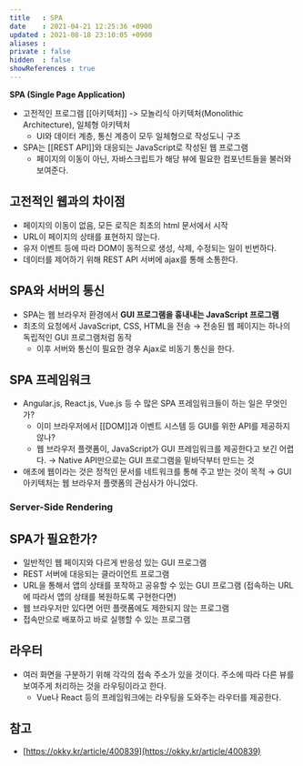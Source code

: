 ```yaml
---
title   : SPA
date    : 2021-04-21 12:25:36 +0900
updated : 2021-08-18 23:10:05 +0900
aliases : 
private : false
hidden  : false
showReferences : true
---
```

**SPA (Single Page Application)**

- 고전적인 프로그램 [[아키텍처]] -> 모놀리식 아키텍처(Monolithic Architecture), 일체형 아키텍처  
	- UI와 데이터 계층, 통신 계층이 모두 일체형으로 작성도니 구조  
- SPA는 [[REST API]]와 대응되는 JavaScript로 작성된 웹 프로그램 
  - 페이지의 이동이 아닌, 자바스크립트가 해당 뷰에 필요한 컴포넌트들을 불러와 보여준다.  
		
## 고전적인 웹과의 차이점  
- 페이지의 이동이 없음, 모든 로직은 최초의 html 문서에서 시작
- URL이 페이지의 상태를 표현하지 않는다. 
- 유저 이벤트 등에 따라 DOM이 동적으로 생성, 삭제, 수정되는 일이 빈번하다. 
- 데이터를 제어하기 위해 REST API 서버에 ajax를 통해 소통한다.  

## SPA와 서버의 통신 
- SPA는 웹 브라우저 환경에서 **GUI 프로그램을 흉내내는  JavaScript 프로그램**
- 최초의 요청에서 JavaScript, CSS, HTML을 전송 → 전송된 웹 페이지는 하나의 독립적인 GUI 프로그램처럼 동작 
	- 이후 서버와 통신이 필요한 경우 Ajax로 비동기 통신을 한다. 

## SPA 프레임워크
- Angular.js, React.js, Vue.js 등 수 많은 SPA 프레임워크들이 하는 일은 무엇인가?
	- 이미 브라우저에서 [[DOM]]과 이벤트 시스템 등 GUI를 위한 API를 제공하지 않나?  
	- 웹 브라우저 플랫폼이, JavaScript가 GUI 프레임워크를 제공한다고 보긴 어렵다. → Native API만으로는 GUI 프로그램을 밑바닥부터 만드는 것 
- 애초에 웹이라는 것은 정적인 문서를 네트워크를 통해 주고 받는 것이 목적 → GUI 아키텍처는 웹 브라우저 플랫폼의 관심사가 아니었다.  

### Server-Side Rendering 

## SPA가 필요한가? 
-  일반적인 웹 페이지와 다르게 반응성 있는 GUI 프로그램 
-  REST 서버에 대응되는 클라이언트 프로그램
-  URL을 통해서 앱의 상태를 포착하고 공유할 수 있는 GUI 프로그램 (접속하는 URL에 따라서 앱의 상태를 복원하도록 구현한다면)
-  웹 브라우저만 있다면 어떤 플랫폼에도 제한되지 않는 프로그램 
-  접속만으로 배포하고 바로 실행할 수 있는 프로그램

## 라우터  
- 여러 화면을 구분하기 위해 각각의 접속 주소가 있을 것이다. 주소에 따라 다른 뷰를 보여주게 처리하는 것을 라우팅이라고 한다.   
	- Vue나 React 등의 프레임워크에는 라우팅을 도와주는 라우터를 제공한다.   

## 참고
- [https://okky.kr/article/400839](https://okky.kr/article/400839)
